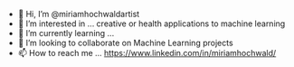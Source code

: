 - 👋 Hi, I’m @miriamhochwaldartist
- 👀 I’m interested in ... creative or health applications to machine learning
- 🌱 I’m currently learning ...
- 💞️ I’m looking to collaborate on Machine Learning projects
- 📫 How to reach me ... https://www.linkedin.com/in/miriamhochwald/

<!---
miriamhochwaldartist/miriamhochwaldartist is a ✨ special ✨ repository because its `README.md` (this file) appears on your GitHub profile.
You can click the Preview link to take a look at your changes.
--->
